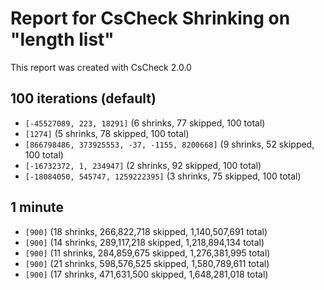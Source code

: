# Report for CsCheck Shrinking on "length list"

This report was created with CsCheck 2.0.0

## 100 iterations (default)

* ``[-45527089, 223, 18291]`` (6 shrinks, 77 skipped, 100 total)
* ``[1274]`` (5 shrinks, 78 skipped, 100 total)
* ``[866798486, 373925553, -37, -1155, 8200668]`` (9 shrinks, 52 skipped, 100 total)
* ``[-16732372, 1, 234947]`` (2 shrinks, 92 skipped, 100 total)
* ``[-18084050, 545747, 1259222395]`` (3 shrinks, 75 skipped, 100 total)

## 1 minute

* ``[900]`` (18 shrinks, 266,822,718 skipped, 1,140,507,691 total)
* ``[900]`` (14 shrinks, 289,117,218 skipped, 1,218,894,134 total)
* ``[900]`` (11 shrinks, 284,859,675 skipped, 1,276,381,995 total)
* ``[900]`` (21 shrinks, 598,576,525 skipped, 1,580,789,611 total)
* ``[900]`` (17 shrinks, 471,631,500 skipped, 1,648,281,018 total)
